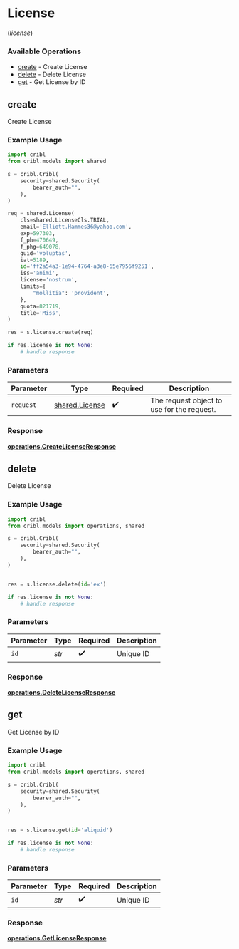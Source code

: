 # License
(*license*)

### Available Operations

* [create](#create) - Create License
* [delete](#delete) - Delete License
* [get](#get) - Get License by ID

## create

Create License

### Example Usage

```python
import cribl
from cribl.models import shared

s = cribl.Cribl(
    security=shared.Security(
        bearer_auth="",
    ),
)

req = shared.License(
    cls=shared.LicenseCls.TRIAL,
    email='Elliott.Hammes36@yahoo.com',
    exp=597303,
    f_ph=470649,
    f_phg=649078,
    guid='voluptas',
    iat=5189,
    id='ff2a54a3-1e94-4764-a3e8-65e7956f9251',
    iss='animi',
    license='nostrum',
    limits={
        "mollitia": 'provident',
    },
    quota=821719,
    title='Miss',
)

res = s.license.create(req)

if res.license is not None:
    # handle response
```

### Parameters

| Parameter                                        | Type                                             | Required                                         | Description                                      |
| ------------------------------------------------ | ------------------------------------------------ | ------------------------------------------------ | ------------------------------------------------ |
| `request`                                        | [shared.License](../../models/shared/license.md) | :heavy_check_mark:                               | The request object to use for the request.       |


### Response

**[operations.CreateLicenseResponse](../../models/operations/createlicenseresponse.md)**


## delete

Delete License

### Example Usage

```python
import cribl
from cribl.models import operations, shared

s = cribl.Cribl(
    security=shared.Security(
        bearer_auth="",
    ),
)


res = s.license.delete(id='ex')

if res.license is not None:
    # handle response
```

### Parameters

| Parameter          | Type               | Required           | Description        |
| ------------------ | ------------------ | ------------------ | ------------------ |
| `id`               | *str*              | :heavy_check_mark: | Unique ID          |


### Response

**[operations.DeleteLicenseResponse](../../models/operations/deletelicenseresponse.md)**


## get

Get License by ID

### Example Usage

```python
import cribl
from cribl.models import operations, shared

s = cribl.Cribl(
    security=shared.Security(
        bearer_auth="",
    ),
)


res = s.license.get(id='aliquid')

if res.license is not None:
    # handle response
```

### Parameters

| Parameter          | Type               | Required           | Description        |
| ------------------ | ------------------ | ------------------ | ------------------ |
| `id`               | *str*              | :heavy_check_mark: | Unique ID          |


### Response

**[operations.GetLicenseResponse](../../models/operations/getlicenseresponse.md)**

